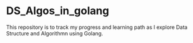 # DS_Algos_in_golang

This repository is to track my progress and learning path as I explore Data Structure and Algorithmn using Golang.